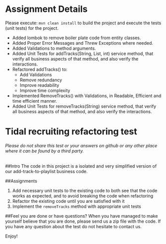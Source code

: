 # Assignment Details
Please execute:
`mvn clean install` to build the project and execute the tests (unit tests) for the project.
- Added lombok to remove boiler plate code from entity classes.
- Added Proper Error Messages and Threw Exceptions where needed.
- Added Validations to method arguments.
- Added Unit Tests for addTracks(String, List, int) service method, that verify all business aspects of that method, and also verify the interactions.
- Refactored addTracks() to: 
    - Add Validations
    - Remove redundancy
    - Improve readability
    - Improve time complexity
- Implemented RemoveTracks() with Validations, in Readable, Efficient and time efficient manner.
- Added Unit Tests for removeTracks(String) service method, that verify all business aspects of that method, and also verify the interactions.

# Tidal recruiting refactoring test

###### Please do not share this test or your answers on github or any other place where it can be found by a third party. 

##Intro
The code in this project is a isolated and very simplified version of our add-track-to-playlist business code.

##Assignments
1. Add necessary unit tests to the existing code to both see that the code works as expected, and to avoid breaking the code when refactoring
2. Refactor the existing code until you are satisfied with it
3. Implement the `removeTracks` method with appropriate unit tests

##Feel you are done or have questions?
When you have managed to make yourself believe that you are done, please send us a zip file with the code. If you have any question about the test do not hesitate to contact us.

Enjoy!
